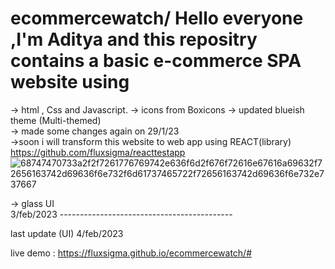 # ecommercewatch/ Hello everyone ,I'm Aditya and this repositry contains a basic e-commerce SPA website using <br>
-> html , Css and Javascript.
-> icons from Boxicons
-> updated blueish theme (Multi-themed) <br>
-> made some changes again on 29/1/23 <br>
->soon i will transform this website to web app using REACT(library) https://github.com/fluxsigma/reacttestapp
![68747470733a2f2f7261776769742e636f6d2f676f72616e67616a69632f72656163742d69636f6e732f6d61737465722f72656163742d69636f6e732e737667](https://user-images.githubusercontent.com/102435771/216815718-f1f96988-355c-447c-9804-347da0a79655.svg)

-> glass UI <br>
3/feb/2023
------------------------------------------- <br>

last update (UI) 4/feb/2023 


live demo : https://fluxsigma.github.io/ecommercewatch/#
